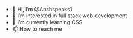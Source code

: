 - 👋 Hi, I’m @Anshspeaks1
- 👀 I’m interested in full stack web development
- 🌱 I’m currently learning CSS
- 📫 How to reach me 

<!---
Anshspeaks1/Anshspeaks1 is a ✨ special ✨ repository because its `README.md` (this file) appears on your GitHub profile.
You can click the Preview link to take a look at your changes.
--->

